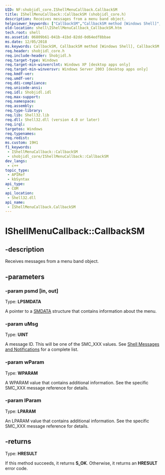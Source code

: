 ```yaml
---
UID: NF:shobjidl_core.IShellMenuCallback.CallbackSM
title: IShellMenuCallback::CallbackSM (shobjidl_core.h)
description: Receives messages from a menu band object.
helpviewer_keywords: ["CallbackSM","CallbackSM method [Windows Shell]","CallbackSM method [Windows Shell]","IShellMenuCallback interface","IShellMenuCallback interface [Windows Shell]","CallbackSM method","IShellMenuCallback.CallbackSM","IShellMenuCallback::CallbackSM","_win32_IShellMenuCallback_CallbackSM","shell.IShellMenuCallback_CallbackSM","shobjidl_core/IShellMenuCallback::CallbackSM"]
old-location: shell\IShellMenuCallback_CallbackSM.htm
tech.root: shell
ms.assetid: 06809b61-041b-41bd-82dd-0d64edf8bbae
ms.date: 12/05/2018
ms.keywords: CallbackSM, CallbackSM method [Windows Shell], CallbackSM method [Windows Shell],IShellMenuCallback interface, IShellMenuCallback interface [Windows Shell],CallbackSM method, IShellMenuCallback.CallbackSM, IShellMenuCallback::CallbackSM, _win32_IShellMenuCallback_CallbackSM, shell.IShellMenuCallback_CallbackSM, shobjidl_core/IShellMenuCallback::CallbackSM
req.header: shobjidl_core.h
req.include-header: Shobjidl.h
req.target-type: Windows
req.target-min-winverclnt: Windows XP [desktop apps only]
req.target-min-winversvr: Windows Server 2003 [desktop apps only]
req.kmdf-ver: 
req.umdf-ver: 
req.ddi-compliance: 
req.unicode-ansi: 
req.idl: Shobjidl.idl
req.max-support: 
req.namespace: 
req.assembly: 
req.type-library: 
req.lib: Shell32.lib
req.dll: Shell32.dll (version 4.0 or later)
req.irql: 
targetos: Windows
req.typenames: 
req.redist: 
ms.custom: 19H1
f1_keywords:
 - IShellMenuCallback::CallbackSM
 - shobjidl_core/IShellMenuCallback::CallbackSM
dev_langs:
 - c++
topic_type:
 - APIRef
 - kbSyntax
api_type:
 - COM
api_location:
 - Shell32.dll
api_name:
 - IShellMenuCallback.CallbackSM
---
```


# IShellMenuCallback::CallbackSM


## -description

Receives messages from a menu band object.

## -parameters

### -param psmd [in, out]

Type: <b>LPSMDATA</b>

A pointer to a <a href="https://docs.microsoft.com/windows/desktop/api/shobjidl_core/ns-shobjidl_core-smdata">SMDATA</a> structure that contains information about the menu.

### -param uMsg

Type: <b>UINT</b>

A message ID. This will be one of the SMC_XXX values. See <a href="https://docs.microsoft.com/windows/desktop/shell/control-panel-applications">Shell Messages and Notifications</a> for a complete list.

### -param wParam

Type: <b>WPARAM</b>

A WPARAM value that contains additional information. See the specific SMC_XXX message reference for details.

### -param lParam

Type: <b>LPARAM</b>

An LPARAM value that contains additional information. See the specific SMC_XXX message reference for details.

## -returns

Type: <b>HRESULT</b>

If this method succeeds, it returns <b xmlns:loc="http://microsoft.com/wdcml/l10n">S_OK</b>. Otherwise, it returns an <b xmlns:loc="http://microsoft.com/wdcml/l10n">HRESULT</b> error code.

